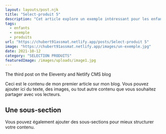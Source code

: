 ```yaml
---
layout: layouts/post.njk
title: "Select-produit 5"
description: "Cet article explore un exemple intéressant pour les enfants."
tags: 
  - enfants
  - exemple
  - produits
url: "https://chubert91assmat.netlify.app/posts/Select-produit 5"
image: "https://chubert91assmat.netlify.app/images/un-exemple.jpg"
date: 2021-10-12
category: "SELECTION PRODUITS"
featuredImage: /images/uploads/image1.jpg
---
```


The third post on the Eleventy and Netlify CMS blog

Ceci est le contenu de mon premier article sur mon blog. Vous pouvez ajouter ici du texte, des images, ou tout autre contenu que vous souhaitez partager avec vos lecteurs.

## Une sous-section

Vous pouvez également ajouter des sous-sections pour mieux structurer votre contenu.
